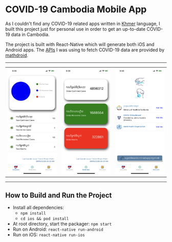 # COVID-19 Cambodia Mobile App

As I couldn't find any COVID-19 related apps written in [Khmer](https://en.wikipedia.org/wiki/Khmer_language) language, I built this project just for personal use in order to get an up-to-date COVID-19 data in Cambodia.

The project is built with React-Native which will generate both iOS and Android apps.
The [APIs](https://covid19.mathdro.id/) I was using to fetch COVID-19 data are provided by [mathdroid](https://github.com/mathdroid/covid-19-api). 

---


|                             |                             |                             |
| :-------------------------: | :-------------------------: | :-------------------------: |
| ![Homepage](https://github.com/putthidaSR/covid-19-cambodia-app/blob/master/screenshots/IMG_4076.PNG) | ![World Data](https://github.com/putthidaSR/covid-19-cambodia-app/blob/master/screenshots/IMG_4077.PNG) | ![Help](https://github.com/putthidaSR/covid-19-cambodia-app/blob/master/screenshots/IMG_4078.PNG) |

---

## How to Build and Run the Project
- Install all dependencies:
  - `npm install`
  - `cd ios && pod install`
- At root directory, start the packager: `npm start`
- Run on Android: `react-native run-android`
- Run on iOS: `react-native run-ios`
